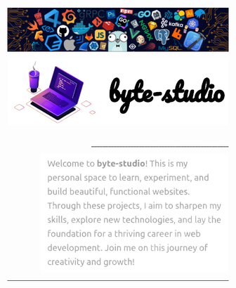 <!-- top header -->
![header](other/assets/header.png)

<!-- Image and Title -->
<div align="center">

![title](other/assets/title.png)

</div>

<!-- Break -->
<div align="right">
  
$~~~~~~~~~~~~~~~~~~~~~~~~~~~~~~~~~~~~~~~~~~~~~~~~~~~~~~~~~~~~~~~~~~~~~~~~~~~~~~~~~~~~~~~~~~~~~~~~~~~~~~~~~~~~~~~~~~~$ _________________________________________________

</div>

<!-- Description -->
<div align="right">
  
![description](other/assets/description.png)

</div>

<!-- Break -->
____

